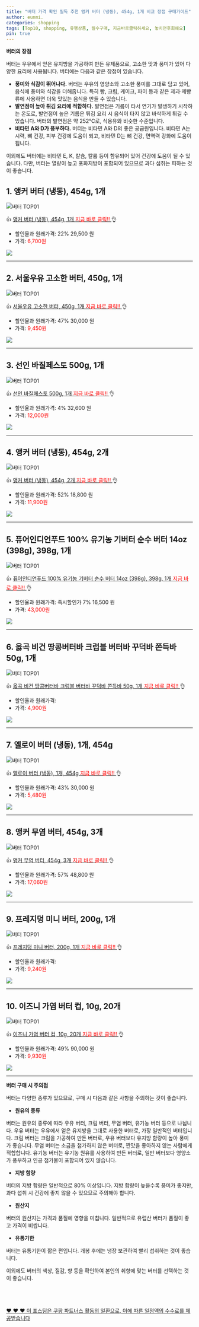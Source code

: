 ```yaml
---
title: "버터 가격 확인 필독 추천 앵커 버터 (냉동), 454g, 1개 비교 장점 구매가이드"
author: eunmi.
categories: shopping
tags: [Top10, shopping, 유행상품, 필수구매, 지금바로클릭하세요, 놓치면후회해요]
pin: true
---
```

**버터의 장점**

버터는 우유에서 얻은 유지방을 가공하여 만든 유제품으로, 고소한 맛과 풍미가 있어 다양한 요리에 사용됩니다. 버터에는 다음과 같은 장점이 있습니다.

* **풍미와 식감이 뛰어나다.** 버터는 우유의 영양소와 고소한 풍미를 그대로 담고 있어, 음식에 풍미와 식감을 더해줍니다. 특히 빵, 크림, 케이크, 파이 등과 같은 제과·제빵류에 사용하면 더욱 맛있는 음식을 만들 수 있습니다.
* **발연점이 높아 튀김 요리에 적합하다.** 발연점은 기름이 타서 연기가 발생하기 시작하는 온도로, 발연점이 높은 기름은 튀김 요리 시 음식이 타지 않고 바삭하게 튀길 수 있습니다. 버터의 발연점은 약 252℃로, 식용유와 비슷한 수준입니다.
* **비타민 A와 D가 풍부하다.** 버터는 비타민 A와 D의 좋은 공급원입니다. 비타민 A는 시력, 뼈 건강, 피부 건강에 도움이 되고, 비타민 D는 뼈 건강, 면역력 강화에 도움이 됩니다.

이외에도 버터에는 비타민 E, K, 칼슘, 칼륨 등이 함유되어 있어 건강에 도움이 될 수 있습니다. 다만, 버터는 열량이 높고 포화지방이 포함되어 있으므로 과다 섭취는 피하는 것이 좋습니다.

   

## 1. 앵커 버터 (냉동), 454g, 1개

![버터 TOP01](https://thumbnail10.coupangcdn.com/thumbnails/remote/230x230ex/image/retail/images/9098001679182028-f212bf0e-3b9f-43aa-a304-9e8669182723.jpg)


👍 [앵커 버터 (냉동), 454g, 1개 <font color=red> 지금 바로 클릭!! </font> ](https://link.coupang.com/re/AFFSDP?lptag=AF3617701&subid=GithubCoopas&pageKey=206818868&traceid=V0-153&itemId=611114961&vendorItemId=4603557497) 👌 


- 할인율과 원래가격: 22%  29,500   원
- 가격: <span style='color:red'>6,700원</span>

[![](/discount_price.png)](https://link.coupang.com/re/AFFSDP?lptag=AF3617701&subid=GithubCoopas&pageKey=206818868&traceid=V0-153&itemId=611114961&vendorItemId=4603557497)

---


   

## 2. 서울우유 고소한 버터, 450g, 1개

![버터 TOP01](https://thumbnail10.coupangcdn.com/thumbnails/remote/230x230ex/image/retail/images/2019/04/03/17/6/ee9d1bf3-1a5f-4ddd-b59f-88c59515dbad.jpg)


👍 [서울우유 고소한 버터, 450g, 1개 <font color=red> 지금 바로 클릭!! </font> ](https://link.coupang.com/re/AFFSDP?lptag=AF3617701&subid=GithubCoopas&pageKey=205405498&traceid=V0-153&itemId=605029912&vendorItemId=4585982001) 👌 


- 할인율과 원래가격: 47%  30,000   원
- 가격: <span style='color:red'>9,450원</span>

[![](/discount_price.png)](https://link.coupang.com/re/AFFSDP?lptag=AF3617701&subid=GithubCoopas&pageKey=205405498&traceid=V0-153&itemId=605029912&vendorItemId=4585982001)

---


   

## 3. 선인 바질페스토 500g, 1개

![버터 TOP01](https://thumbnail8.coupangcdn.com/thumbnails/remote/230x230ex/image/vendor_inventory/277d/20a529298b6c8b9ec191da188e38ec578c7764244c8fd03a131469eb7196.JPG)


👍 [선인 바질페스토 500g, 1개 <font color=red> 지금 바로 클릭!! </font> ](https://link.coupang.com/re/AFFSDP?lptag=AF3617701&subid=GithubCoopas&pageKey=7368425935&traceid=V0-153&itemId=19001348686&vendorItemId=87234364785) 👌 


- 할인율과 원래가격: 4%  32,600   원
- 가격: <span style='color:red'>12,000원</span>

[![](/discount_price.png)](https://link.coupang.com/re/AFFSDP?lptag=AF3617701&subid=GithubCoopas&pageKey=7368425935&traceid=V0-153&itemId=19001348686&vendorItemId=87234364785)

---


   

## 4. 앵커 버터 (냉동), 454g, 2개

![버터 TOP01](https://thumbnail10.coupangcdn.com/thumbnails/remote/230x230ex/image/retail/images/068aee93-8460-4144-9d63-c84383b53b765249295316931463903.png)


👍 [앵커 버터 (냉동), 454g, 2개 <font color=red> 지금 바로 클릭!! </font> ](https://link.coupang.com/re/AFFSDP?lptag=AF3617701&subid=GithubCoopas&pageKey=206818868&traceid=V0-153&itemId=19224737744&vendorItemId=86341408674) 👌 


- 할인율과 원래가격: 52%  18,800   원
- 가격: <span style='color:red'>11,900원</span>

[![](/discount_price.png)](https://link.coupang.com/re/AFFSDP?lptag=AF3617701&subid=GithubCoopas&pageKey=206818868&traceid=V0-153&itemId=19224737744&vendorItemId=86341408674)

---


   

## 5. 퓨어인디언푸드 100% 유기농 기버터 순수 버터 14oz (398g), 398g, 1개

![버터 TOP01](https://thumbnail7.coupangcdn.com/thumbnails/remote/230x230ex/image/vendor_inventory/d8d3/287f4295e9030897177aefd12ca8aaae363bd81a97e0ff72fcf7b9e85e4e.jpg)


👍 [퓨어인디언푸드 100% 유기농 기버터 순수 버터 14oz (398g), 398g, 1개 <font color=red> 지금 바로 클릭!! </font> ](https://link.coupang.com/re/AFFSDP?lptag=AF3617701&subid=GithubCoopas&pageKey=7033271698&traceid=V0-153&itemId=17364649596&vendorItemId=84534575300) 👌 


- 할인율과 원래가격: 즉시할인가 7%  16,500   원
- 가격: <span style='color:red'>43,000원</span>

[![](/discount_price.png)](https://link.coupang.com/re/AFFSDP?lptag=AF3617701&subid=GithubCoopas&pageKey=7033271698&traceid=V0-153&itemId=17364649596&vendorItemId=84534575300)

---


   

## 6. 옳곡 비건 땅콩버터바 크럼블 버터바 꾸덕바 쫀득바 50g, 1개

![버터 TOP01](https://thumbnail6.coupangcdn.com/thumbnails/remote/230x230ex/image/vendor_inventory/36a6/6775a471af5ba5dce9fc012f3f459168ef2a2bb8673b2e7be83459ade707.png)


👍 [옳곡 비건 땅콩버터바 크럼블 버터바 꾸덕바 쫀득바 50g, 1개 <font color=red> 지금 바로 클릭!! </font> ](https://link.coupang.com/re/AFFSDP?lptag=AF3617701&subid=GithubCoopas&pageKey=7121505609&traceid=V0-153&itemId=17831992018&vendorItemId=84995728919) 👌 


- 할인율과 원래가격: 
- 가격: <span style='color:red'>4,900원</span>

[![](/discount_price.png)](https://link.coupang.com/re/AFFSDP?lptag=AF3617701&subid=GithubCoopas&pageKey=7121505609&traceid=V0-153&itemId=17831992018&vendorItemId=84995728919)

---


   

## 7. 엘로이 버터 (냉동), 1개, 454g

![버터 TOP01](https://thumbnail6.coupangcdn.com/thumbnails/remote/230x230ex/image/retail/images/2022/12/13/12/7/5416b5cb-db3d-4f67-a65f-953f82749281.jpg)


👍 [엘로이 버터 (냉동), 1개, 454g <font color=red> 지금 바로 클릭!! </font> ](https://link.coupang.com/re/AFFSDP?lptag=AF3617701&subid=GithubCoopas&pageKey=6991449612&traceid=V0-153&itemId=17112892763&vendorItemId=84286584156) 👌 


- 할인율과 원래가격: 43%  30,000   원
- 가격: <span style='color:red'>5,480원</span>

[![](/discount_price.png)](https://link.coupang.com/re/AFFSDP?lptag=AF3617701&subid=GithubCoopas&pageKey=6991449612&traceid=V0-153&itemId=17112892763&vendorItemId=84286584156)

---


   

## 8. 앵커 무염 버터, 454g, 3개

![버터 TOP01](https://thumbnail8.coupangcdn.com/thumbnails/remote/230x230ex/image/vendor_inventory/5967/093160b0bdf83401827aea9500fd1b0cafa319ac0b6d6e6c6addbf87e34e.JPG)


👍 [앵커 무염 버터, 454g, 3개 <font color=red> 지금 바로 클릭!! </font> ](https://link.coupang.com/re/AFFSDP?lptag=AF3617701&subid=GithubCoopas&pageKey=6267585477&traceid=V0-153&itemId=12799166399&vendorItemId=87054324973) 👌 


- 할인율과 원래가격: 57%  48,800   원
- 가격: <span style='color:red'>17,060원</span>

[![](/discount_price.png)](https://link.coupang.com/re/AFFSDP?lptag=AF3617701&subid=GithubCoopas&pageKey=6267585477&traceid=V0-153&itemId=12799166399&vendorItemId=87054324973)

---


   

## 9. 프레지덩 미니 버터, 200g, 1개

![버터 TOP01](https://thumbnail10.coupangcdn.com/thumbnails/remote/230x230ex/image/product/image/vendoritem/2018/10/29/3822207347/a20c9b16-012b-4c79-884c-d6970121320b.jpg)


👍 [프레지덩 미니 버터, 200g, 1개 <font color=red> 지금 바로 클릭!! </font> ](https://link.coupang.com/re/AFFSDP?lptag=AF3617701&subid=GithubCoopas&pageKey=111245781&traceid=V0-153&itemId=335085003&vendorItemId=3822207347) 👌 


- 할인율과 원래가격: 
- 가격: <span style='color:red'>9,240원</span>

[![](/discount_price.png)](https://link.coupang.com/re/AFFSDP?lptag=AF3617701&subid=GithubCoopas&pageKey=111245781&traceid=V0-153&itemId=335085003&vendorItemId=3822207347)

---


   

## 10. 이즈니 가염 버터 컵, 10g, 20개

![버터 TOP01](https://thumbnail7.coupangcdn.com/thumbnails/remote/230x230ex/image/retail/images/2022/12/22/17/8/b613575d-c1f3-40c5-86f1-f522cf637d1b.jpg)


👍 [이즈니 가염 버터 컵, 10g, 20개 <font color=red> 지금 바로 클릭!! </font> ](https://link.coupang.com/re/AFFSDP?lptag=AF3617701&subid=GithubCoopas&pageKey=5734879488&traceid=V0-153&itemId=17302737224&vendorItemId=84473619108) 👌 


- 할인율과 원래가격: 49%  90,000   원
- 가격: <span style='color:red'>9,930원</span>

[![](/discount_price.png)](https://link.coupang.com/re/AFFSDP?lptag=AF3617701&subid=GithubCoopas&pageKey=5734879488&traceid=V0-153&itemId=17302737224&vendorItemId=84473619108)

---
**버터 구매 시 주의점**

버터는 다양한 종류가 있으므로, 구매 시 다음과 같은 사항을 주의하는 것이 좋습니다.

* **원유의 종류**

버터는 원유의 종류에 따라 우유 버터, 크림 버터, 무염 버터, 유기농 버터 등으로 나뉩니다. 우유 버터는 우유에서 얻은 유지방을 그대로 사용한 버터로, 가장 일반적인 버터입니다. 크림 버터는 크림을 가공하여 만든 버터로, 우유 버터보다 유지방 함량이 높아 풍미가 좋습니다. 무염 버터는 소금을 첨가하지 않은 버터로, 짠맛을 좋아하지 않는 사람에게 적합합니다. 유기농 버터는 유기농 원유를 사용하여 만든 버터로, 일반 버터보다 영양소가 풍부하고 인공 첨가물이 포함되어 있지 않습니다.

* **지방 함량**

버터의 지방 함량은 일반적으로 80% 이상입니다. 지방 함량이 높을수록 풍미가 좋지만, 과다 섭취 시 건강에 좋지 않을 수 있으므로 주의해야 합니다.

* **원산지**

버터의 원산지는 가격과 품질에 영향을 미칩니다. 일반적으로 유럽산 버터가 품질이 좋고 가격이 비쌉니다.

* **유통기한**

버터는 유통기한이 짧은 편입니다. 개봉 후에는 냉장 보관하여 빨리 섭취하는 것이 좋습니다.

이외에도 버터의 색상, 질감, 향 등을 확인하여 본인의 취향에 맞는 버터를 선택하는 것이 좋습니다.<br><br><br><br><br> [ ❤ ❤ ❤ 이 포스팅은 쿠팡 파트너스 활동의 일환으로, 이에 따른 일정액의 수수료를 제공받습니다](https://link.coupang.com/a/bcEFyh)